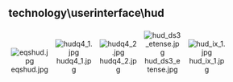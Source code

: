 ## technology\userinterface\hud
<div class="col" style="display: inline-block; width: 16.66%; padding: 5px; box-sizing: border-box; text-align: center;">
<img src="https://media.evkx.net/multimedia/technology/userinterface/hud/eqshud_xst.jpg" class="img-thumbnail" alt="eqshud.jpg">
eqshud.jpg
</div>
<div class="col" style="display: inline-block; width: 16.66%; padding: 5px; box-sizing: border-box; text-align: center;">
<img src="https://media.evkx.net/multimedia/technology/userinterface/hud/hudq4_1_xst.jpg" class="img-thumbnail" alt="hudq4_1.jpg">
hudq4_1.jpg
</div>
<div class="col" style="display: inline-block; width: 16.66%; padding: 5px; box-sizing: border-box; text-align: center;">
<img src="https://media.evkx.net/multimedia/technology/userinterface/hud/hudq4_2_xst.jpg" class="img-thumbnail" alt="hudq4_2.jpg">
hudq4_2.jpg
</div>
<div class="col" style="display: inline-block; width: 16.66%; padding: 5px; box-sizing: border-box; text-align: center;">
<img src="https://media.evkx.net/multimedia/technology/userinterface/hud/hud_ds3_etense_xst.jpg" class="img-thumbnail" alt="hud_ds3_etense.jpg">
hud_ds3_etense.jpg
</div>
<div class="col" style="display: inline-block; width: 16.66%; padding: 5px; box-sizing: border-box; text-align: center;">
<img src="https://media.evkx.net/multimedia/technology/userinterface/hud/hud_ix_1_xst.jpg" class="img-thumbnail" alt="hud_ix_1.jpg">
hud_ix_1.jpg
</div>
